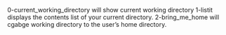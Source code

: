 0-current_working_directory will show current working directory
1-listit displays the contents list of your current directory.
2-bring_me_home will cgabge working directory to the user’s home directory.
